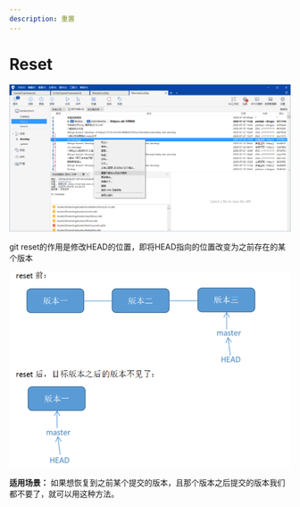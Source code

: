 ```yaml
---
description: 重置
---
```


# Reset

![](<../../.gitbook/assets/批注 2020-07-30 094442.png>)

git reset的作用是修改HEAD的位置，即将HEAD指向的位置改变为之前存在的某个版本

![](<../../.gitbook/assets/aHR0cDovL2ltZy5ibG9nLmNzZG4ubmV0LzIwMTgwNDE0MjEyMjIxMDMz (1).jpg>)

&#x20;**适用场景：** 如果想恢复到之前某个提交的版本，且那个版本之后提交的版本我们都不要了，就可以用这种方法。
